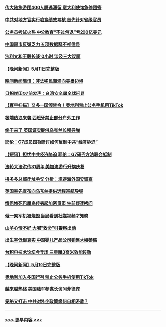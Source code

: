 #### [传大陆旅游团400人脱逃滞留 意大利使馆急停团签](../pages/prog202/a103710499.md?t=05130043) 
#### [中共对地方官实行粮食绩效考核 首先针对省级官员](../pages/prog202/a103710425.md?t=05130043) 
#### [公务员考试火热 中公教育“不过包退”亏200亿美元](../pages/prog202/a103710421.md?t=05130043) 
#### [中国房市反弹乏力 五项数据释不祥信号](../pages/prog202/a103710416.md?t=05130043) 
#### [沙利文和王毅长谈10小时 涉及三大议题](../pages/prog202/a103710332.md?t=05130043) 
#### [【晚间新闻】5月11日完整版](../pages/prog202/a103710232.md?t=05130043) 
#### [晚间新闻简讯：非法移民潮涌向美墨边境](../pages/prog202/a103710229.md?t=05130043) 
#### [日相岸田G7前发声：台湾安全属全球问题](../pages/prog202/a103710225.md?t=05130043) 
#### [【寰宇扫描】又多一国颁禁令！奥地利禁止公务手机用TikTok](../pages/prog202/a103710227.md?t=05130043) 
#### [极端热浪来袭 西班牙禁止部分户外工作](../pages/prog202/a103710155.md?t=05130043) 
#### [终于来了 英国证实提供乌克兰长程导弹](../pages/prog202/a103710154.md?t=05130043) 
#### [耶伦：G7成员国将商讨如何反制中共“经济胁迫”](../pages/prog202/a103710077.md?t=05130043) 
#### [【短讯】担忧中共经济胁迫 耶伦：G7研究方法联合抵制](../pages/prog202/a103710003.md?t=05130043) 
#### [法轮大法洪传31周年 美加澳游行升旗庆祝](../pages/prog202/a103710005.md?t=05130043) 
#### [拼多多总部迁址争议 分析：规避海外国安调查](../pages/prog202/a103710006.md?t=05130043) 
#### [英国率先宣布向乌克兰提供远程巡航导弹](../pages/prog202/a103709943.md?t=05130043) 
#### [情侣惨死巴厘岛传祸起加密货币 生前疑遭拷问](../pages/prog202/a103709921.md?t=05130043) 
#### [俄一架军机被烧毁 当局看到社媒视频才知晓](../pages/prog202/a103709437.md?t=05130043) 
#### [山羊心情不好 大喊“救命”引警察出动](../pages/prog202/a103709428.md?t=05130043) 
#### [出生率低很真实 中国婴儿产品公司销售大幅萎缩](../pages/prog202/a103709421.md?t=05130043) 
#### [台积电技术论坛今登场 三星曝3奈米效能较劲](../pages/prog202/a103709400.md?t=05130043) 
#### [【晚间新闻】5月10日完整版](../pages/prog202/a103709204.md?t=05130043) 
#### [奥地利加入多国行列 禁止公务手机使用TikTok](../pages/prog202/a103709176.md?t=05130043) 
#### [越来越热络 美国陆军参谋长访问菲律宾](../pages/prog202/a103709084.md?t=05130043) 
#### [笼络又打击 中共对外企政策缘何自相矛盾？](../pages/prog202/a103709090.md?t=05130043) 

----
#### [ >>> 更早内容 <<< ](../indexes/prog202-earlier.md)
